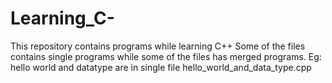 # Learning_C-
This repository contains programs while learning C++
Some of the files contains single programs while some of the files has merged programs.
Eg: hello world and datatype are in single file hello_world_and_data_type.cpp

